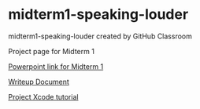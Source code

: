 # midterm1-speaking-louder
midterm1-speaking-louder created by GitHub Classroom

Project page for Midterm 1

[Powerpoint link for Midterm 1](https://docs.google.com/presentation/d/1Q1iK3Jz-jqo_hGz1zO9mjCjVdTYnP_4eM3zrn9tMMVg/edit?usp=sharing)

[Writeup Document](https://docs.google.com/document/d/1TgtdqZMyxWrnL2COMZ2pdFllbktFjazwwM15GM61p6M/edit?usp=sharing)

[Project Xcode tutorial](https://www.raywenderlich.com/5470-geofencing-with-core-location-getting-started)
